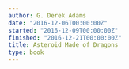 ```yaml
---
author: G. Derek Adams
date: "2016-12-06T00:00:00Z"
started: "2016-12-09T00:00:00Z"
finished: "2016-12-21T00:00:00Z"
title: Asteroid Made of Dragons
type: book
---
```

